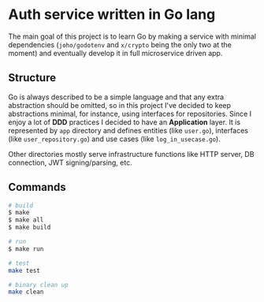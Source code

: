# Auth service written in Go lang
The main goal of this project is to learn Go by making a service with minimal dependencies (`joho/godotenv` and `x/crypto` being the only two at the moment) and eventually develop it in full microservice driven app.

## Structure
Go is always described to be a simple language and that any extra abstraction should be omitted, so in this project I've decided to keep abstractions minimal, for instance, using interfaces for repositories. Since I enjoy a lot of __DDD__ practices I decided to have an __Application__ layer. It is represented by `app` directory and defines entities (like `user.go`), interfaces (like `user_repository.go`) and use cases (like `log_in_usecase.go`).

Other directories mostly serve infrastructure functions like HTTP server, DB connection, JWT signing/parsing, etc.

## Commands
```bash
# build
$ make
$ make all
$ make build

# run
$ make run

# test
make test

# binary clean up
make clean
```

